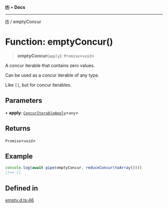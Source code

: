 [**lfi**](../readme.md) • **Docs**

---

[lfi](../globals.md) / emptyConcur

# Function: emptyConcur()

> **emptyConcur**(`apply`): `Promise`\<`void`\>

A concur iterable that contains zero values.

Can be used as a concur iterable of any type.

Like `[]`, but for concur iterables.

## Parameters

• **apply**:
[`ConcurIterableApply`](../type-aliases/ConcurIterableApply.md)\<`any`\>

## Returns

`Promise`\<`void`\>

## Example

```js
console.log(await pipe(emptyConcur, reduceConcur(toArray())))
//=> []
```

## Defined in

[empty.d.ts:46](https://github.com/TomerAberbach/lfi/blob/c9ef1bf4d1040d7f49c52b70b358c019e55f524d/src/operations/empty.d.ts#L46)
